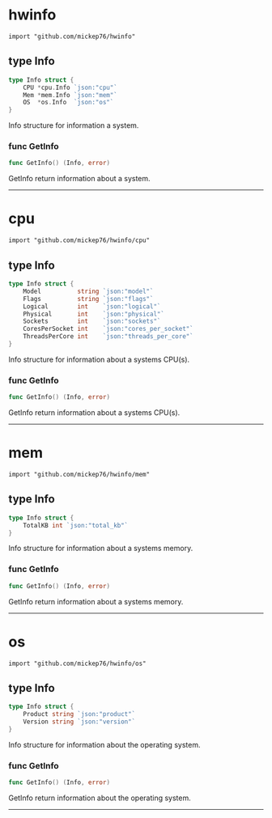 
# hwinfo
    import "github.com/mickep76/hwinfo"







## type Info
``` go
type Info struct {
    CPU *cpu.Info `json:"cpu"`
    Mem *mem.Info `json:"mem"`
    OS  *os.Info  `json:"os"`
}
```
Info structure for information a system.









### func GetInfo
``` go
func GetInfo() (Info, error)
```
GetInfo return information about a system.










- - -

# cpu
    import "github.com/mickep76/hwinfo/cpu"







## type Info
``` go
type Info struct {
    Model          string `json:"model"`
    Flags          string `json:"flags"`
    Logical        int    `json:"logical"`
    Physical       int    `json:"physical"`
    Sockets        int    `json:"sockets"`
    CoresPerSocket int    `json:"cores_per_socket"`
    ThreadsPerCore int    `json:"threads_per_core"`
}
```
Info structure for information about a systems CPU(s).









### func GetInfo
``` go
func GetInfo() (Info, error)
```
GetInfo return information about a systems CPU(s).










- - -

# mem
    import "github.com/mickep76/hwinfo/mem"







## type Info
``` go
type Info struct {
    TotalKB int `json:"total_kb"`
}
```
Info structure for information about a systems memory.









### func GetInfo
``` go
func GetInfo() (Info, error)
```
GetInfo return information about a systems memory.










- - -

# os
    import "github.com/mickep76/hwinfo/os"







## type Info
``` go
type Info struct {
    Product string `json:"product"`
    Version string `json:"version"`
}
```
Info structure for information about the operating system.









### func GetInfo
``` go
func GetInfo() (Info, error)
```
GetInfo return information about the operating system.










- - -
